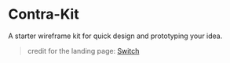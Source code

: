 # Contra-Kit
A starter wireframe kit for quick design and prototyping your idea.

> credit for the landing page:  [Switch](https://cruip.com/switch/)
